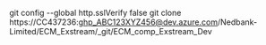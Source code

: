 git config --global http.sslVerify false
git clone https://CC437236:ghp_ABC123XYZ456@dev.azure.com/Nedbank-Limited/ECM_Exstream/_git/ECM_comp_Exstream_Dev

